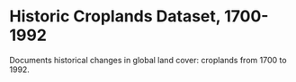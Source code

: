 # Historic Croplands Dataset, 1700-1992

Documents historical changes in global land cover: croplands from 1700 to 1992.


